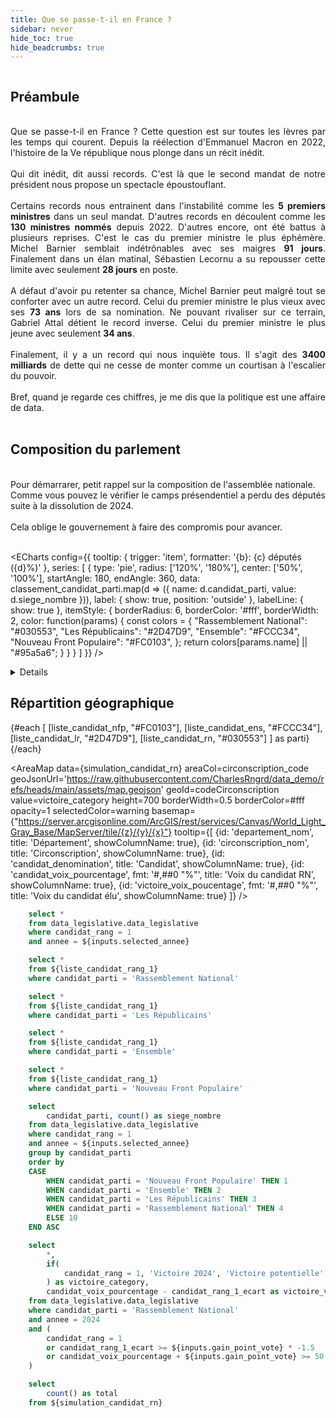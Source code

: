 ```yaml
---
title: Que se passe-t-il en France ?
sidebar: never
hide_toc: true
hide_beadcrumbs: true
---
```


<Image
    url="https://raw.githubusercontent.com/CharlesRngrd/data-evidence/refs/heads/master/assets/french-flag.png"
    description="Drapeau Français"
/>

## Préambule

<div style="text-align: justify">
    <br>
    Que se passe-t-il en France ? Cette question est sur toutes les lèvres par les temps qui courent.
    Depuis la réélection d'Emmanuel Macron en 2022, l'histoire de la Ve république nous plonge dans un récit inédit.
    <br>
    <br>
    Qui dit inédit, dit aussi records.
    C'est là que le second mandat de notre président nous propose un spectacle époustouflant.
    <br>
    <br>
    Certains records nous entrainent dans l'instabilité comme les <b>5 premiers ministres</b> dans un seul mandat.
    D'autres records en découlent comme les <b>130 ministres nommés</b> depuis 2022.
    D'autres encore, ont été battus à plusieurs reprises. C'est le cas du premier ministre le plus éphémère.
    Michel Barnier semblait indétrônables avec ses maigres <b>91 jours</b>.
    Finalement dans un élan matinal, Sébastien Lecornu a su repousser cette limite avec seulement <b>28 jours</b> en poste.
    <br>
    <br>
    A défaut d'avoir pu retenter sa chance, Michel Barnier peut malgré tout se conforter avec un autre record.
    Celui du premier ministre le plus vieux avec ses <b>73 ans</b> lors de sa nomination.
    Ne pouvant rivaliser sur ce terrain, Gabriel Attal détient le record inverse.
    Celui du premier ministre le plus jeune avec seulement <b>34 ans</b>.
    <br>
    <br>
    Finalement, il y a un record qui nous inquiète tous.
    Il s'agit des <b>3400 milliards</b> de dette qui ne cesse de monter comme un courtisan à l'escalier du pouvoir.
    <br>
    <br>
    Bref, quand je regarde ces chiffres, je me dis que la politique est une affaire de data.
    <br>
    <br>
</div>

## Composition du parlement

<div style="text-align: justify">
    <br>
    Pour démarrarer, petit rappel sur la composition de l'assemblée nationale.<br>
    Comme vous pouvez le vérifier le camps présendentiel a perdu des députés suite à la dissolution de 2024.
    <br>
    <br>
    Cela oblige le gouvernement à faire des compromis pour avancer.
    <br>
    <br>
</div>

<ButtonGroup name=selected_annee>
    <ButtonGroupItem valueLabel="Législatives 2024" value=2024 default />
    <ButtonGroupItem valueLabel="Législatives 2022" value=2022 />
</ButtonGroup>

<ECharts
    config={{
        tooltip: {
            trigger: 'item',
            formatter: '{b}: {c} députés ({d}%)'
        },
        series: [
            {
                type: 'pie',
                radius: ['120%', '180%'],
                center: ['50%', '100%'],
                startAngle: 180,
                endAngle: 360,
                data: classement_candidat_parti.map(d => ({
                    name: d.candidat_parti,
                    value: d.siege_nombre
                })),
                label: {
                    show: true,
                    position: 'outside'
                },
                labelLine: {
                    show: true
                },
                itemStyle: {
                    borderRadius: 6,
                    borderColor: '#fff',
                    borderWidth: 2,
                    color: function(params) {
                        const colors = {
                            "Rassemblement National": "#030553",
                            "Les Républicains": "#2D47D9",
                            "Ensemble": "#FCCC34",
                            "Nouveau Front Populaire": "#FC0103",
                        };
                        return colors[params.name] || "#95a5a6";
                    }
                }
            }
        ]
    }}
/>

<Details title="D'où vient la data ?">
    Le data vient de <u><a href="https://www.data.gouv.fr/datasets/elections-legislatives-des-30-juin-et-7-juillet-2024-resultats-definitifs-du-2nd-tour">data.gouv.fr</a></u>
    <br>
    <br>
    Points de vigilance :
    <br>- Pour des raisons de clareté, les partis ont été regroupés en 4 grandes forces politiques.
    <br>- Les données du second tour ne contiennent pas les résultats des circonsriptions remportées dès le permier tour.
</Details>

## Répartition géographique

<Grid cols=2>
    {#each [
        [liste_candidat_nfp, "#FC0103"],
        [liste_candidat_ens, "#FCCC34"],
        [liste_candidat_lr, "#2D47D9"],
        [liste_candidat_rn, "#030553"]
    ] as parti}
        <AreaMap
            data={parti[0]}
            areaCol=circonscription_code
            geoJsonUrl='https://raw.githubusercontent.com/CharlesRngrd/data_demo/refs/heads/main/assets/map.geojson'
            geoId=codeCirconscription
            value=candidat_parti
            height=400
            borderWidth=0.5
            borderColor=#fff
            opacity=1
            selectedColor=warning
            colorPalette={[parti[1]]}
            basemap={"https://server.arcgisonline.com/ArcGIS/rest/services/Canvas/World_Light_Gray_Base/MapServer/tile/{z}/{y}/{x}"}
            tooltip={[
                {id: 'departement_nom', title: 'Département', showColumnName: true},
                {id: 'circonscription_nom', title: 'Circonscription', showColumnName: true},
                {id: 'candidat_denomination', title: 'Candidat', showColumnName: true},
                {id: 'candidat_voix_pourcentage', fmt: '#,##0 "%"', title: 'Voix', showColumnName: true},
            ]}
        />
    {/each}
</Grid>

<Slider
    title="Gain de points" 
    name=gain_point_vote
    min=0
    max=10
/>

<BigValue 
  data={simulation_candidat_rn_total} 
  value=total
/>

<AreaMap
    data={simulation_candidat_rn}
    areaCol=circonscription_code
    geoJsonUrl='https://raw.githubusercontent.com/CharlesRngrd/data_demo/refs/heads/main/assets/map.geojson'
    geoId=codeCirconscription
    value=victoire_category
    height=700
    borderWidth=0.5
    borderColor=#fff
    opacity=1
    selectedColor=warning
    basemap={"https://server.arcgisonline.com/ArcGIS/rest/services/Canvas/World_Light_Gray_Base/MapServer/tile/{z}/{y}/{x}"}
    tooltip={[
        {id: 'departement_nom', title: 'Département', showColumnName: true},
        {id: 'circonscription_nom', title: 'Circonscription', showColumnName: true},
        {id: 'candidat_denomination', title: 'Candidat', showColumnName: true},
        {id: 'candidat_voix_pourcentage', fmt: '#,##0 "%"', title: 'Voix du candidat RN', showColumnName: true},
        {id: 'victoire_voix_poucentage', fmt: '#,##0 "%"', title: 'Voix du candidat élu', showColumnName: true}
    ]}
/>

```sql liste_candidat_rang_1
    select *
    from data_legislative.data_legislative
    where candidat_rang = 1
    and annee = ${inputs.selected_annee}
```

```sql liste_candidat_rn
    select *
    from ${liste_candidat_rang_1}
    where candidat_parti = 'Rassemblement National'
```

```sql liste_candidat_lr
    select *
    from ${liste_candidat_rang_1}
    where candidat_parti = 'Les Républicains'
```

```sql liste_candidat_ens
    select *
    from ${liste_candidat_rang_1}
    where candidat_parti = 'Ensemble'
```

```sql liste_candidat_nfp
    select *
    from ${liste_candidat_rang_1}
    where candidat_parti = 'Nouveau Front Populaire'
```

```sql classement_candidat_parti
    select
        candidat_parti, count() as siege_nombre
    from data_legislative.data_legislative
    where candidat_rang = 1
    and annee = ${inputs.selected_annee}
    group by candidat_parti
    order by
    CASE
        WHEN candidat_parti = 'Nouveau Front Populaire' THEN 1
        WHEN candidat_parti = 'Ensemble' THEN 2
        WHEN candidat_parti = 'Les Républicains' THEN 3
        WHEN candidat_parti = 'Rassemblement National' THEN 4
        ELSE 10
    END ASC
```

```sql simulation_candidat_rn
    select
        *,
        if(
            candidat_rang = 1, 'Victoire 2024', 'Victoire potentielle'
        ) as victoire_category,
        candidat_voix_pourcentage - candidat_rang_1_ecart as victoire_voix_poucentage
    from data_legislative.data_legislative
    where candidat_parti = 'Rassemblement National'
    and annee = 2024
    and (
        candidat_rang = 1
        or candidat_rang_1_ecart >= ${inputs.gain_point_vote} * -1.5
        or candidat_voix_pourcentage + ${inputs.gain_point_vote} >= 50
    )
```

```sql simulation_candidat_rn_total
    select
        count() as total
    from ${simulation_candidat_rn}
```
